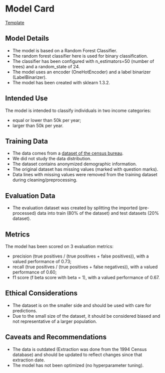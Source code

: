 # Model Card

[Template](https://arxiv.org/pdf/1810.03993.pdf)

## Model Details

- The model is based on a Random Forest Classifier.
- The random forest classifier here is used for binary classification.
- The classifier has been configured with n_estimators=50 (number of trees) and a random_state of 24.
- The model uses an encoder (OneHotEncoder) and a label binarizer (LabelBinarizer).
- The model has been created with sklearn 1.3.2.

## Intended Use

The model is intended to classify individuals in two income categories:

- equal or lower than 50k per year;
- larger than 50k per year.

## Training Data

- The data comes from a [dataset of the census bureau](https://archive.ics.uci.edu/dataset/20/census+income).
- We did not study the data distribution.
- The dataset contains anonymized demographic information.
- The original dataset has missing values (marked with question marks).
- Data lines with missing values were removed from the training dataset during cleaning/preprocessing.

## Evaluation Data

- The evaluation dataset was created by splitting the imported (pre-processed) data into train (80% of the dataset) and test datasets (20% dataset).

## Metrics

The model has been scored on 3 evaluation metrics:

- precision (true positives / (true positives + false positives)), with a valued performance of 0.73;
- recall (true positives / (true positives + false negatives)), with a valued performance of 0.60;
- f1 score (f beta score with beta = 1), with a valued performance of 0.67.

## Ethical Considerations

- The dataset is on the smaller side and should be used with care for predictions.
- Due to the small size of the dataset, it should be considered biased and not representative of a larger population.

## Caveats and Recommendations

- The data is outdated (Extraction was done from the 1994 Census database) and should be updated to reflect changes since that extraction date.
- The model has not been optimized (no hyperparameter tuning).

